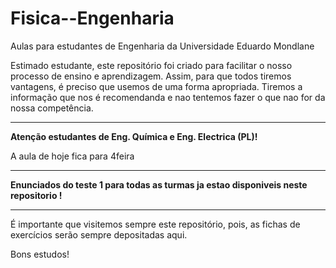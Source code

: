 # Fisica--Engenharia
Aulas para estudantes de Engenharia da Universidade Eduardo Mondlane

Estimado estudante, este repositório foi criado para facilitar o nosso processo de ensino e aprendizagem. Assim, para que todos tiremos vantagens, é preciso que usemos  de uma forma apropriada. Tiremos a informação que nos é recomendanda e nao tentemos fazer o que nao for da nossa competência.

---------------------------------------------------------------------------------------------------------------------------------------------------
**Atenção estudantes de Eng. Química e Eng. Electrica (PL)!**

A aula de hoje fica para 4feira 






--------------------------------------------------------------------------------------------------------------------------------------------

**Enunciados do teste 1 para todas as turmas ja estao disponiveis neste repositorio !**



----------------------------------------------------------------------------------------------------------------------------------------------------------------------------
É importante que visitemos sempre este repositório, pois,  as fichas de exercícios serão sempre depositadas aqui.


Bons estudos!
